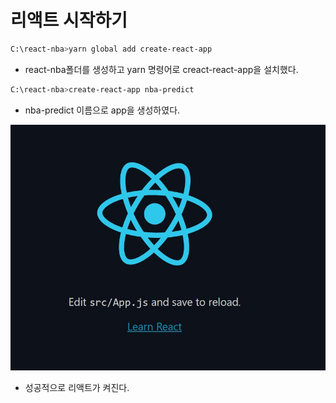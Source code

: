 # 리액트 시작하기

```bash
C:\react-nba>yarn global add create-react-app
```

- react-nba폴더를 생성하고 yarn 명령어로 creact-react-app을 설치했다.

```bash
C:\react-nba>create-react-app nba-predict
```

- nba-predict 이름으로 app을 생성하였다.

![62](./img/62.jpg)

- 성공적으로 리액트가 켜진다.